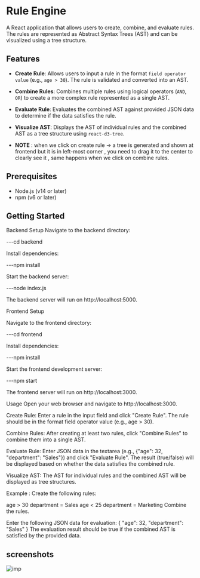 # Rule Engine

A React application that allows users to create, combine, and evaluate rules. The rules are represented as Abstract Syntax Trees (AST) and can be visualized using a tree structure.

## Features

- **Create Rule**: Allows users to input a rule in the format `field operator value` (e.g., `age > 30`). The rule is validated and converted into an AST.
- **Combine Rules**: Combines multiple rules using logical operators (`AND`, `OR`) to create a more complex rule represented as a single AST.
- **Evaluate Rule**: Evaluates the combined AST against provided JSON data to determine if the data satisfies the rule.
- **Visualize AST**: Displays the AST of individual rules and the combined AST as a tree structure using `react-d3-tree`.

- **NOTE** : when we click on create rule -> a tree is generated and shown at frontend but it is in left-most corner , you need to drag it to the center to clearly see it , same happens when we click on combine rules.

## Prerequisites

- Node.js (v14 or later)
- npm (v6 or later)

## Getting Started

Backend Setup
Navigate to the backend directory:

---cd backend



Install dependencies:

---npm install



Start the backend server:

---node index.js

The backend server will run on http://localhost:5000.





Frontend Setup

Navigate to the frontend directory:

---cd frontend

Install dependencies:

---npm install


Start the frontend development server:

---npm start


The frontend server will run on http://localhost:3000.





Usage
Open your web browser and navigate to http://localhost:3000.

Create Rule: Enter a rule in the input field and click "Create Rule". The rule should be in the format field operator value (e.g., age > 30).

Combine Rules: After creating at least two rules, click "Combine Rules" to combine them into a single AST.

Evaluate Rule: Enter JSON data in the textarea (e.g., {"age": 32, "department": "Sales"}) and click "Evaluate Rule". The result (true/false) will be displayed based on whether the data satisfies the combined rule.

Visualize AST: The AST for individual rules and the combined AST will be displayed as tree structures.

Example : 
Create the following rules:

age > 30
department = Sales
age < 25
department = Marketing
Combine the rules.

Enter the following JSON data for evaluation:
{
  "age": 32,
  "department": "Sales"
}
The evaluation result should be true if the combined AST is satisfied by the provided data.


## screenshots
![imp](https://github.com/user-attachments/assets/a27a36c7-adaa-422e-8803-e1c8ca530f3f)

